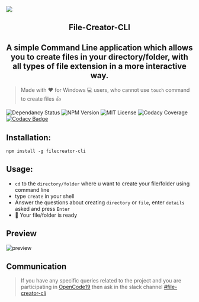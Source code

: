<img src="https://user-images.githubusercontent.com/33368759/43454877-e622ecdc-94db-11e8-9e6f-cfcd8b32808a.png">
<h2 align="center">File-Creator-CLI</h2>
<h2 align="center">A simple Command Line application which allows you to create files in your directory/folder, with all types of file extension <bold>in a more interactive way.</bold></h2>

> Made with :heart: for Windows 💻  users, who cannot use `touch` command to create files :+1:

<!--Remove the ones not wanted-->
![Dependancy Status](https://david-dm.org/debck/File-Creator-CLI.svg)
![NPM Version](https://badge.fury.io/js/filecreator-cli.svg)
![MIT License](https://img.shields.io/github/license/debck/File-Creator-CLI.svg?style=flat-square)
![Codacy Coverage](https://img.shields.io/codacy/coverage/:projectId.svg)
[![Codacy Badge](https://api.codacy.com/project/badge/Grade/151425cd67f54195aedcf9a04a6ad731)](https://www.codacy.com/app/debck/File-Creator-CLI?utm_source=github.com&amp;utm_medium=referral&amp;utm_content=debck/File-Creator-CLI&amp;utm_campaign=Badge_Grade)

## Installation: 
` npm install -g filecreator-cli ` 

## Usage:
* `cd` to the `directory/folder` where u want to create your file/folder using command line
* type `create` in your shell
* Answer the questions about creating `directory` or `file`, 
  enter  `details` asked and press `Enter`
* :tada: Your file/folder is ready

## Preview

![preview](gif/usage.gif)

## Communication
> If you have any specific queries related to the project and you are participating in [OpenCode19](https://opencodeiiita.github.io/)
then ask in the slack channel [#file-creator-cli](https://opencodeiiita.slack.com/messages/CFBRTFFJN/)

